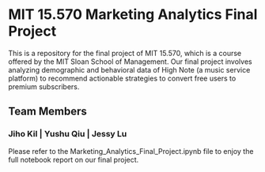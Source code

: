 # MIT 15.570 Marketing Analytics Final Project

This is a repository for the final project of MIT 15.570, which is a course offered by the MIT Sloan School of Management. 
Our final project involves analyzing demographic and behavioral data of High Note (a music service platform) to recommend 
actionable strategies to convert free users to premium subscribers. 

## Team Members 

### Jiho Kil | Yushu Qiu | Jessy Lu

Please refer to the Marketing_Analytics_Final_Project.ipynb file to enjoy the full notebook report on our final project. 
